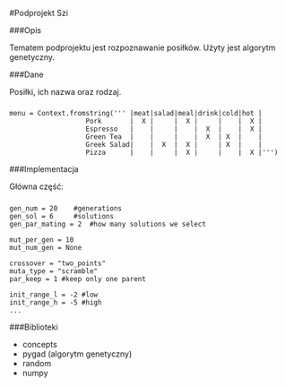 #Podprojekt Szi

###Opis

Tematem podprojektu jest rozpoznawanie posiłków.
Użyty jest algorytm genetyczny.

###Dane

Posiłki, ich nazwa oraz rodzaj.

#####

    menu = Context.fromstring(''' |meat|salad|meal|drink|cold|hot |
                       Pork       |  X |     |  X |     |    |  X |
                       Espresso   |    |     |    |  X  |    |  X |
                       Green Tea  |    |     |    |  X  | X  |    |
                       Greek Salad|    |  X  |  X |     | X  |    |
                       Pizza      |    |     |  X |     |    |  X |''')



###Implementacja

Główna część:
#####

    gen_num = 20    #generations
    gen_sol = 6     #solutions
    gen_par_mating = 2  #how many solutions we select
    
    mut_per_gen = 10
    mut_num_gen = None
    
    crossover = "two_points"
    muta_type = "scramble"
    par_keep = 1 #keep only one parent
    
    init_range_l = -2 #low
    init_range_h = -5 #high
    ...
    
 
###Biblioteki

* concepts
* pygad     (algorytm genetyczny)
* random
* numpy

